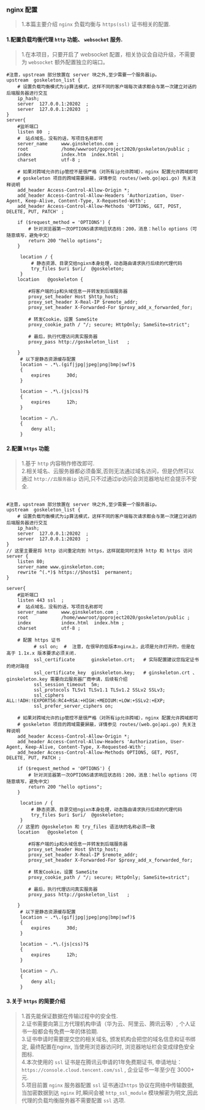 ###  nginx 配置
>   1.本篇主要介绍 `nginx` 负载均衡与 `https(ssl)` 证书相关的配置.  

#### 1.配置负载均衡代理 `http` 功能、 `websocket` 服务.    
>   1.在本项目，只要开启了 websocket 配置，相关协议会自动升级，不需要为 `websocket` 额外配置独立的端口。       
```code  
#注意，upstream 部分放置在 server 块之外,至少需要一个服务器ip。 
upstream  goskeleton_list {
    # 设置负载均衡模式为ip算法模式，这样不同的客户端每次请求都会与第一次建立对话的后端服务器进行交互
    ip_hash;
    server  127.0.0.1:20202  ;
    server  127.0.0.1:20203  ;
}
server{
    #监听端口
    listen 80  ; 
    #  站点域名，没有的话，写项目名称即可
    server_name     www.ginskeleton.com ;  
    root            /home/wwwroot/goproject2020/goskeleton/public ;
    index           index.htm  index.html ;   
    charset         utf-8 ;
   
    # 如果对跨域允许的ip管控不是很严格（对所有ip允许跨域），nginx 配置允许跨域即可
    # goskeleton 项目的跨域需要屏蔽，详情参见 routes/(web.go|api.go) 先关注释说明   
    add_header Access-Control-Allow-Origin *;
    add_header Access-Control-Allow-Headers 'Authorization, User-Agent, Keep-Alive, Content-Type, X-Requested-With';
    add_header Access-Control-Allow-Methods 'OPTIONS, GET, POST, DELETE, PUT, PATCH' ;
            
    if ($request_method = 'OPTIONS') {
        # 针对浏览器第一次OPTIONS请求响应状态码：200，消息：hello options（可随意填写，避免中文）
        return 200 "hello options";
    }
    
     location / {
         # 静态资源、目录交给ngixn本身处理，动态路由请求执行后续的代理代码
         try_files $uri $uri/  @goskeleton;
     }
    location   @goskeleton {

        #将客户端的ip和头域信息一并转发到后端服务器  
        proxy_set_header Host $http_host;
        proxy_set_header X-Real-IP $remote_addr;
        proxy_set_header X-Forwarded-For $proxy_add_x_forwarded_for;

        # 转发Cookie，设置 SameSite
        proxy_cookie_path / "/; secure; HttpOnly; SameSite=strict";

        # 最后，执行代理访问真实服务器
        proxy_pass http://goskeleton_list   ;
    
    }
     # 以下是静态资源缓存配置
     location ~ .*\.(gif|jpg|jpeg|png|bmp|swf)$
     {
         expires      30d;
     }

     location ~ .*\.(js|css)?$
     {
         expires      12h;
     }

     location ~ /\.
     {
         deny all;
     }

```

#### 2.配置 `https` 功能  
> 1.基于 `http` 内容稍作修改即可.  
> 2.相关域名、云服务器都必须备案,否则无法通过域名访问，但是仍然可以通过 `http://云服务器ip` 访问,只不过通过ip访问会浏览器地址栏会提示不安全.  

```nginx

#注意，upstream 部分放置在 server 块之外,至少需要一个服务器ip。 
upstream  goskeleton_list {
    # 设置负载均衡模式为ip算法模式，这样不同的客户端每次请求都会与第一次建立对话的后端服务器进行交互
    ip_hash;
    server  127.0.0.1:20202  ;
    server  127.0.0.1:20203  ;
}
// 这里主要是将 http 访问重定向到 https，这样就能同时支持 http 和 https 访问
server {
    listen 80;
    server_name www.ginskeleton.com;
    rewrite ^(.*)$ https://$host$1  permanent;
}

server{
    #监听端口
    listen 443 ssl  ; 
    #  站点域名，没有的话，写项目名称即可
    server_name     www.ginskeleton.com ;  
    root            /home/wwwroot/goproject2020/goskeleton/public ;
    index           index.html  index.htm ;   
    charset         utf-8 ;

    # 配置 https 证书
          # ssl on;  #  注意，在很早的低版本nginx上，此项是允许打开的，但是在高于 1.1x.x 版本要求必须关闭.
          ssl_certificate      ginskeleton.crt;   # 实际配置建议您指定证书的绝对路径
          ssl_certificate_key  ginskeleton.key;   # ginskeleton.crt 、ginskeleton.key 需要向云服务器厂商申请，后续有介绍
          ssl_session_timeout  5m;
          ssl_protocols TLSv1 TLSv1.1 TLSv1.2 SSLv2 SSLv3;
          ssl_ciphers ALL:!ADH:!EXPORT56:RC4+RSA:+HIGH:+MEDIUM:+LOW:+SSLv2:+EXP;
          ssl_prefer_server_ciphers on;
   
    # 如果对跨域允许的ip管控不是很严格（对所有ip允许跨域），nginx 配置允许跨域即可
    # goskeleton 项目的跨域需要屏蔽，详情参见 routes/(web.go|api.go) 先关注释说明   
    add_header Access-Control-Allow-Origin *;
    add_header Access-Control-Allow-Headers 'Authorization, User-Agent, Keep-Alive, Content-Type, X-Requested-With';
    add_header Access-Control-Allow-Methods OPTIONS, GET, POST, DELETE, PUT, PATCH ;
            
    if ($request_method = 'OPTIONS') {
        # 针对浏览器第一次OPTIONS请求响应状态码：200，消息：hello options（可随意填写，避免中文）
        return 200 "hello options";
    }
    
     location / {
         # 静态资源、目录交给ngixn本身处理，动态路由请求执行后续的代理代码
         try_files $uri $uri/  @goskeleton;
     }
    // 这里的 @goskeleton 和 try_files 语法块的名称必须一致 
    location   @goskeleton {

        #将客户端的ip和头域信息一并转发到后端服务器  
        proxy_set_header Host $http_host;
        proxy_set_header X-Real-IP $remote_addr;
        proxy_set_header X-Forwarded-For $proxy_add_x_forwarded_for;

        # 转发Cookie，设置 SameSite
        proxy_cookie_path / "/; secure; HttpOnly; SameSite=strict";

        # 最后，执行代理访问真实服务器
        proxy_pass http://goskeleton_list   ;
    
    }
     # 以下是静态资源缓存配置
     location ~ .*\.(gif|jpg|jpeg|png|bmp|swf)$
     {
         expires      30d;
     }

     location ~ .*\.(js|css)?$
     {
         expires      12h;
     }

     location ~ /\.
     {
         deny all;
     }

```   

#### 3.关于 `https` 的简要介绍      
>   1.首先能保证数据在传输过程中的安全性.       
>   2.证书需要向第三方代理机构申请（华为云、阿里云、腾讯云等）, 个人证书一般都会有免费一年的体验期.      
>   3.证书申请时需要提交您的相关域名, 颁发机构会把您的域名信息和证书绑定, 最终配置在nginx, 当使用浏览器访问时, 浏览器地址栏会变成绿色安全图标.      
>   4.本次使用的 `ssl` 证书是在腾讯云申请的1年免费期证书, 申请地址：`https://console.cloud.tencent.com/ssl` , 企业证书一年至少在 3000+ 元.      
>   5.项目前置 `nginx` 服务器配置 `ssl` 证书通过`https` 协议在网络中传输数据, 当加密数据到达 `nginx` 时,瞬间会被 `http_ssl_module` 模块解密为明文,因此代理的负载均衡服务器不需要配置 `ssl` 选项.          
